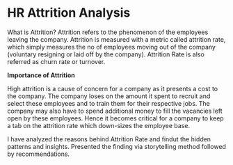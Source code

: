 # **HR Attrition Analysis**
What is Attrition?
Attrition refers to the phenomenon of the employees leaving the company. Attrition is measured with a metric called attrition rate, which simply measures the no of employees moving out of the company (voluntary resigning or laid off by the company). Attrition Rate is also referred as churn rate or turnover.

**Importance of Attrition**

High attrition is a cause of concern for a company as it presents a cost to the company. The company loses on the amount it spent to recruit and select these employees and to train them for their respective jobs. The company may also have to spend additional money to fill the vacancies left open by these employees. Hence it becomes critical for a company to keep a tab on the attrition rate which down-sizes the employee base.

I have analyzed the reasons behind Attrition Rate and findut the hidden patterns and insights. Presented the finding via storytelling method followed by recommendations.
